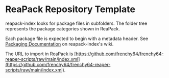 # ReaPack Repository Template

reapack-index looks for package files in subfolders.
The folder tree represents the package categories shown in ReaPack.

Each package file is expected to begin with a metadata header.
See [Packaging Documentation](https://github.com/cfillion/reapack-index/wiki/Packaging-Documentation) on reapack-index's wiki.

The URL to import in ReaPack is [https://github.com/frenchy64/frenchy64-reaper-scripts/raw/main/index.xml](https://github.com/frenchy64/frenchy64-reaper-scripts/raw/main/index.xml).
